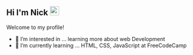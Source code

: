 ## Hi I'm Nick <img src="https://raw.githubusercontent.com/MartinHeinz/MartinHeinz/master/wave.gif" height="24px" width="24px">

Welcome to my profile! 
- 👀 I’m interested in ... learning more about web Development 
- 🌱 I’m currently learning ... HTML, CSS, JavaScript at FreeCodeCamp


<!---
anguyen447769/anguyen447769 is a ✨ special ✨ repository because its `README.md` (this file) appears on your GitHub profile.
You can click the Preview link to take a look at your changes.
--->
